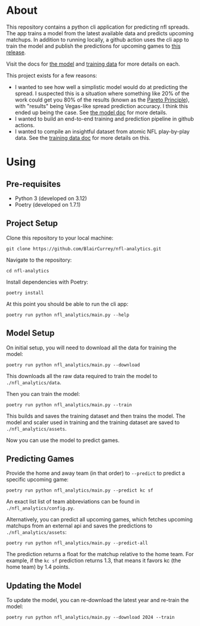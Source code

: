 # About

This repository contains a python cli application for predicting nfl spreads. The app trains a model from the latest available data and predicts upcoming matchups. In addition to running locally, a github action uses the cli app to train the model and publish the predictions for upcoming games to [this release](https://github.com/BlairCurrey/nfl-analytics/releases).

Visit the docs for [the model](./nfl_analytics/docs/model.md) and [training data](./nfl_analytics/docs/training-data.md) for more details on each.

This project exists for a few reasons:

- I wanted to see how well a simplistic model would do at predicting the spread. I suspected this is a situation where something like 20% of the work could get you 80% of the results (known as the [Pareto Principle](https://en.wikipedia.org/wiki/Pareto_principle)), with "results" being Vegas-like spread prediction accuracy. I think this ended up being the case. See [the model doc](./nfl_analytics/docs/model.md) for more details.
- I wanted to build an end-to-end training and prediction pipeline in github actions.
- I wanted to compile an insightful dataset from atomic NFL play-by-play data. See the [training data doc](./nfl_analytics/docs/training-data.md) for more details on this.

# Using

## Pre-requisites

- Python 3 (developed on 3.12)
- Poetry (developed on 1.7.1)

## Project Setup

Clone this repository to your local machine:

    git clone https://github.com/BlairCurrey/nfl-analytics.git

Navigate to the repository:

    cd nfl-analytics

Install dependencies with Poetry:

    poetry install

At this point you should be able to run the cli app:

    poetry run python nfl_analytics/main.py --help

## Model Setup

On initial setup, you will need to download all the data for training the model:

    poetry run python nfl_analytics/main.py --download

This downloads all the raw data required to train the model to `./nfl_analytics/data`.

Then you can train the model:

    poetry run python nfl_analytics/main.py --train

This builds and saves the training dataset and then trains the model. The model and scaler used in training and the training dataset are saved to `./nfl_analytics/assets`.

Now you can use the model to predict games.

## Predicting Games

Provide the home and away team (in that order) to `--predict` to predict a specific upcoming game:

    poetry run python nfl_analytics/main.py --predict kc sf

An exact list list of team abbreviations can be found in `./nfl_analytics/config.py`.

Alternatively, you can predict all upcoming games, which fetches upcoming matchups from an external api and saves the predictions to `./nfl_analytics/assets`:

    poetry run python nfl_analytics/main.py --predict-all

The prediction returns a float for the matchup relative to the home team. For example, if the `kc sf` prediction returns 1.3, that means it favors kc (the home team) by 1.4 points.

## Updating the Model

To update the model, you can re-download the latest year and re-train the model:

    poetry run python nfl_analytics/main.py --download 2024 --train
